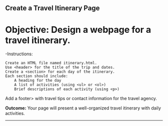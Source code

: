 ## Create a Travel Itinerary Page

# Objective: Design a webpage for a travel itinerary.
-Instructions:

    Create an HTML file named itinerary.html.
    Use <header> for the title of the trip and dates.
    Create a <section> for each day of the itinerary. 
    Each section should include: 
        A heading for the day
        A list of activities (using <ul> or <ol>)
        Brief descriptions of each activity (using <p>)

Add a footer> with travel tips or contact information for the travel agency.

**Outcome:** Your page will present a well-organized travel itinerary with daily activities.

**************************************************